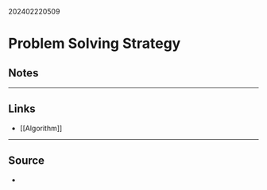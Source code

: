 202402220509
# Problem Solving Strategy

## Notes


---
## Links

- [[Algorithm]]

---

## Source

- 